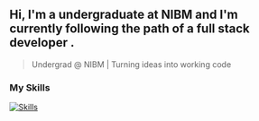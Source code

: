 ## Hi, I'm a undergraduate at NIBM and I'm currently following the path of a full stack developer .
> Undergrad @ NIBM | Turning ideas into working code

### My Skills
[![Skills](https://skills.syvixor.com/api/icons?i=csharp,c,java,sql,nodejs)](https://github.com/syvixor/skills-icons)
